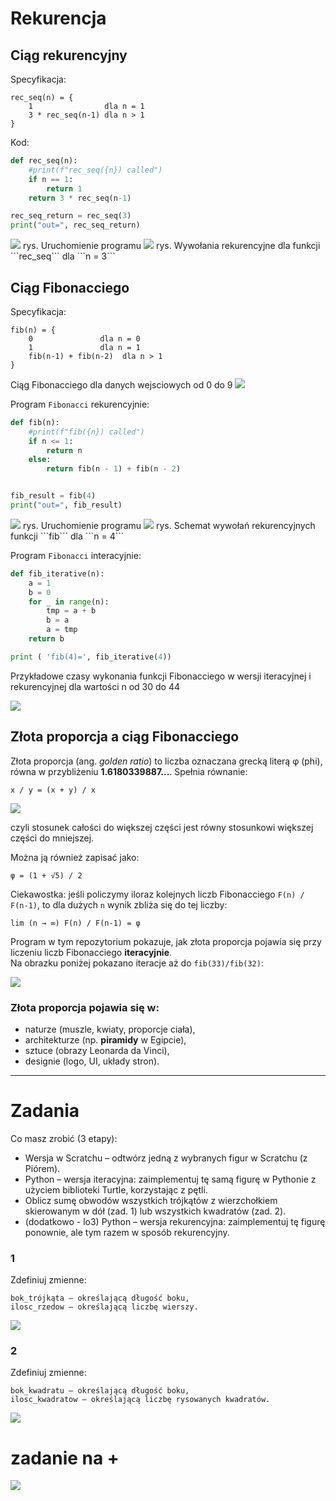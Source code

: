 # Rekurencja

## Ciąg rekurencyjny

Specyfikacja:
```text
rec_seq(n) = {
    1                dla n = 1
    3 * rec_seq(n-1) dla n > 1
}
```

Kod:
```python
def rec_seq(n):
    #print(f"rec_seq({n}) called")
    if n == 1:
        return 1
    return 3 * rec_seq(n-1)

rec_seq_return = rec_seq(3)
print("out=", rec_seq_return)
```

<img src="console_seq.png" />
rys. Uruchomienie programu

<img src="rec_seq.png" />
rys. Wywołania rekurencyjne dla funkcji  ```rec_seq``` dla ```n = 3```

## Ciąg Fibonacciego

Specyfikacja:
```text
fib(n) = {
    0               dla n = 0
    1               dla n = 1
    fib(n-1) + fib(n-2)  dla n > 1
}
```

Ciąg Fibonacciego dla danych wejsciowych od 0 do 9
<img src="fib10.png" />

Program ```Fibonacci``` rekurencyjnie:
```python
def fib(n):
    #print(f"fib({n}) called")
    if n <= 1:
        return n
    else:
        return fib(n - 1) + fib(n - 2)


fib_result = fib(4)
print("out=", fib_result)
```

<img src="console_fib.png" />
rys. Uruchomienie programu


<img src="fib.png"  />
rys. Schemat wywołań rekurencyjnych funkcji ```fib``` dla ```n = 4```


Program ```Fibonacci``` interacyjnie:

```python
def fib_iterative(n):
    a = 1
    b = 0
    for _ in range(n):
        tmp = a + b
        b = a
        a = tmp
    return b

print ( 'fib(4)=', fib_iterative(4))
```

Przykładowe czasy wykonania funkcji Fibonacciego w wersji iteracyjnej i rekurencyjnej dla wartości n od 30 do 44

<img src="fib_comparative.png" />

## Złota proporcja a ciąg Fibonacciego

Złota proporcja (ang. *golden ratio*) to liczba oznaczana grecką literą φ (phi), równa w przybliżeniu **1.6180339887...**. Spełnia równanie:

```
x / y = (x + y) / x
```

<img src="golden_ratio_draw.png" />

czyli stosunek całości do większej części jest równy stosunkowi większej części do mniejszej.

Można ją również zapisać jako:

```
φ = (1 + √5) / 2
```

Ciekawostka: jeśli policzymy iloraz kolejnych liczb Fibonacciego `F(n) / F(n-1)`, to dla dużych `n` wynik zbliża się do tej liczby:

```
lim (n → ∞) F(n) / F(n-1) = φ
```

Program w tym repozytorium pokazuje, jak złota proporcja pojawia się przy liczeniu liczb Fibonacciego **iteracyjnie**.  
Na obrazku poniżej pokazano iteracje aż do `fib(33)/fib(32)`:

<img src="golden_ratio.png" />


### Złota proporcja pojawia się w:
- naturze (muszle, kwiaty, proporcje ciała),
- architekturze (np. **piramidy** w Egipcie),
- sztuce (obrazy Leonarda da Vinci),
- designie (logo, UI, układy stron).

---

# Zadania

Co masz zrobić (3 etapy):
- Wersja w Scratchu – odtwórz jedną z wybranych figur w Scratchu (z Piórem).
- Python – wersja iteracyjna: zaimplementuj tę samą figurę w Pythonie z użyciem biblioteki Turtle, korzystając z pętli.
- Oblicz sumę obwodów wszystkich trójkątów z wierzchołkiem skierowanym w dół (zad. 1) lub wszystkich kwadratów (zad. 2).
- (dodatkowo - lo3) Python – wersja rekurencyjna: zaimplementuj tę figurę ponownie, ale tym razem w sposób rekurencyjny.

### 1

Zdefiniuj zmienne:

    bok_trójkąta – określającą długość boku,
    ilosc_rzedow – określającą liczbę wierszy.

<img src="task3.png" />


### 2

Zdefiniuj zmienne:

    bok_kwadratu – określającą długość boku,
    ilosc_kwadratow – określającą liczbę rysowanych kwadratów.

<img src="task4.png" />


# zadanie na +

<img src="task2.png" />